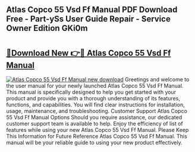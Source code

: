 ## Atlas Copco 55 Vsd Ff Manual PDF Download Free - Part-ySs User Guide Repair - Service Owner Edition GKi0m

# <h2><a href="http://bc52820.oget.top/?id=Atlas+Copco+55+Vsd+Ff+Manual">🔗Download New 👉🔴 Atlas Copco 55 Vsd Ff Manual</a></h2>

[![Atlas Copco 55 Vsd Ff Manual new download](https://i.imgur.com/5g1atiW.png)](http://bc52820.oget.top/?id=Atlas+Copco+55+Vsd+Ff+Manual)
Greetings and welcome to the user manual for your newly launched Atlas Copco 55 Vsd Ff Manual. This manual is specifically designed to help you get started with your product and provide you with a thorough understanding of its features, functions, and capabilities. You will find clear instructions for installation, usage, maintenance, and troubleshooting. Customer Support Atlas Copco 55 Vsd Ff Manual Options Should you require assistance, our dedicated customer support team is available to help. Enjoy the efficiency of list of features while using your new Atlas Copco 55 Vsd Ff Manual. Please Keep This Information for Future Reference Atlas Copco 55 Vsd Ff Manual. This manual will be your reliable guide to using your new product effectively.
